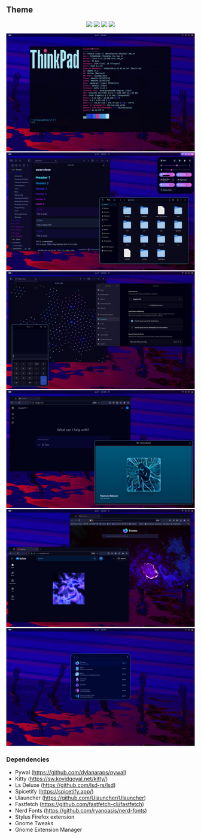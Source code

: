 ## Theme

<p align="center">
  <img src="https://img.shields.io/badge/Fedora-OS-ea02de?style=for-the-badge&logo=fedora&logoColor=ffffff&colorA=050023" />
  <img src="https://img.shields.io/badge/GNOME-DE-9002dd?style=for-the-badge&logo=gnome&logoColor=ffffff&colorA=050023" />
  <img src="https://img.shields.io/badge/Wayland-Protocol-2302dd?style=for-the-badge&logo=wayland&logoColor=ffffff&colorA=050023" />
  <img src="https://img.shields.io/badge/Mutter-WM-02b1dd?style=for-the-badge&colorA=050023" />
</p>



![](./desktop/desktop4.png)
![](desktop/desktop1.png)
![](desktop/desktop2.png)
![](desktop/desktop3.png)
![](desktop/desktop5.png)
![](desktop/desktop6.png)

### Dependencies
- Pywal (https://github.com/dylanaraps/pywal)
- Kitty (https://sw.kovidgoyal.net/kitty/)
- Ls Deluxe (https://github.com/lsd-rs/lsd)
- Spicetify (https://spicetify.app/)
- Ulauncher (https://github.com/Ulauncher/Ulauncher)
- Fastfetch (https://github.com/fastfetch-cli/fastfetch)
- Nerd Fonts (https://github.com/ryanoasis/nerd-fonts)
- Stylus Firefox extension
- Gnome Tweaks
- Gnome Extension Manager
